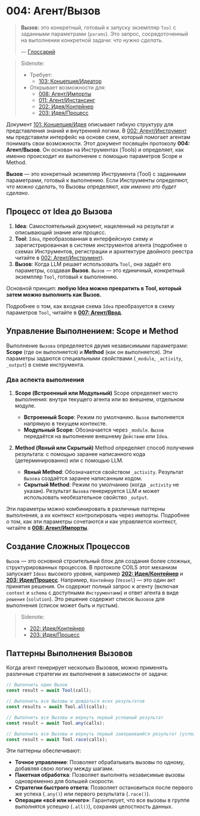 # 004: Агент/Вызов

> **Вызов:** это конкретный, готовый к запуску экземпляр `Tool` с заданными параметрами (`params`). Это запрос, сосредоточенный на выполнении конкретной задачи: _что нужно сделать_.
>
> — [Глоссарий](./000_glossary.md)

> Sidenote:
>
> - Требует:
>   - [103: Концепция/Идеатор](./103_concept_ideator.md)
> - Открывает возможности для:
>   - [008: Агент/Импорты](./008_agent_imports.md)
>   - [011: Агент/Инстансинг](./011_agent_instancing.md)
>   - [202: Идея/Контейнер](./202_idea_vessel.md)
>   - [203: Идея/Процесс](./203_idea_process.md)

Документ [101: Концепция/Идея](./101_concept_idea.md) описывает гибкую структуру для представления знаний и внутренней логики. В [002: Агент/Инструмент](./002_agent_tool.md) мы представили интерфейс на основе схем, который помогает агентам понимать свои возможности. Этот документ посвящён протоколу **004: Агент/Вызов**. Он основан на Инструментах (Tools) и определяет, как именно происходит их выполнение с помощью параметров Scope и Method.

**Вызов** — это конкретный экземпляр Инструмента (Tool) с заданными параметрами, готовый к выполнению. Если Инструменты определяют, _что можно сделать_, то Вызовы определяют, _как именно это будет сделано_.

## Процесс от Idea до Вызова

1.  **Idea**: Самостоятельный документ, нацеленный на результат и описывающий знание или процесс.
2.  **Tool**: `Idea`, преобразованная в интерфейсную схему и зарегистрированная в системе инструментов агента (подробнее о схемах Инструментов, регистрации и архитектуре двойного реестра читайте в [002: Агент/Инструмент](./002_agent_tool.md)).
3.  **Вызов**: Когда LLM решает использовать `Tool`, она задаёт его параметры, создавая **Вызов**. `Вызов` — это единичный, конкретный экземпляр `Tool`, готовый к выполнению.

Основной принцип: **любую Idea можно превратить в Tool, который затем можно выполнить как Вызов.**

Подробнее о том, как входная схема `Idea` преобразуется в схему параметров `Tool`, читайте в **[007: Агент/Ввод](./007_agent_input.md)**.

## Управление Выполнением: Scope и Method

Выполнение `Вызова` определяется двумя независимыми параметрами: **Scope** (где он выполняется) и **Method** (как он выполняется). Эти параметры задаются специальными свойствами (`_module`, `_activity`, `_output`) в схеме инструмента.

### Два аспекта выполнения

1.  **Scope (Встроенный или Модульный)**
    Scope определяет место выполнения: внутри текущего агента или во внешнем, отдельном модуле.
    - **Встроенный Scope**: Режим по умолчанию. `Вызов` выполняется напрямую в текущем контексте.
    - **Модульный Scope**: Обозначается через `_module`. `Вызов` передаётся на выполнение внешнему `Действию` или `Idea`.

2.  **Method (Явный или Скрытый)**
    Method определяет способ получения результата: с помощью заранее написанного кода (детерминированно) или с помощью LLM.
    - **Явный Method**: Обозначается свойством `_activity`. Результат `Вызова` создаётся заранее написанным кодом.
    - **Скрытый Method**: Режим по умолчанию (когда `_activity` не указан). Результат `Вызова` генерируется LLM и может использовать необязательное свойство `_output`.

Эти параметры можно комбинировать в различные паттерны выполнения, а их контекст контролировать через импорты. Подробнее о том, как эти параметры сочетаются и как управляется контекст, читайте в **[008: Агент/Импорты](./008_agent_imports.md)**.

## Создание Сложных Процессов

`Вызов` — это основной строительный блок для создания более сложных, структурированных процессов. В протоколе COILS этот механизм запускает `Ideas` высокого уровня, например **[202: Идея/Контейнер](./202_idea_vessel.md)** и **[203: Идея/Процесс](./203_idea_process.md)**. Например, `Контейнер` (`Vessel`) — это один акт принятия решения. Он содержит полный запрос к агенту (включая `context` и `schema` с доступными `Инструментами`) и ответ агента в виде `решения` (`solution`). Это решение содержит список `Вызовов` для выполнения (список может быть и пустым).

> Sidenote:
>
> - [202: Идея/Контейнер](./202_idea_vessel.md)
> - [203: Идея/Процесс](./203_idea_process.md)

## Паттерны Выполнения Вызовов

Когда агент генерирует несколько Вызовов, можно применять различные стратегии их выполнения в зависимости от задачи:

```typescript
// Выполнить один Вызов
const result = await Tool(call);

// Выполнить все Вызовы и дождаться всех результатов
const results = await Tool.all(calls);

// Выполнить все Вызовы и вернуть первый успешный результат
const result = await Tool.any(calls);

// Выполнить все Вызовы и вернуть первый завершившийся результат (успешный или нет)
const result = await Tool.race(calls);
```

Эти паттерны обеспечивают:

- **Точное управление**: Позволяет обрабатывать вызовы по одному, добавляя свою логику между шагами.
- **Пакетная обработка**: Позволяет выполнять независимые вызовы одновременно для большей скорости.
- **Стратегии быстрого ответа**: Позволяет остановиться после первого же успеха (`.any()`) или первого результата (`.race()`).
- **Операции «всё или ничего»**: Гарантирует, что все вызовы в группе выполнятся успешно (`.all()`), сохраняя целостность данных.